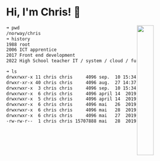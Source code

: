 # Hi, I'm Chris! :wave:

<img align="right" width="30%" src="https://media.giphy.com/media/l3q2zbskZp2j8wniE/giphy-downsized-large.gif">

```bash
➜ pwd
/norway/chris
➜ history
1988 root
2006 ICT apprentice
2017 Front end development
2022 High School teacher IT / system / cloud / full stack development
```
```bash
➜ ls
drwxrwxr-x 11 chris chris     4096 sep.  10 15:34  .
drwxr-xr-x 40 chris chris     4096 aug.  27 14:37  ..
drwxrwxr-x  3 chris chris     4096 sep.  10 15:34  John Hammond
drwxrwxr-x  6 chris chris     4096 april 14  2019  Scott Hanselman
drwxrwxr-x  5 chris chris     4096 april 14  2019  fireship.io
drwxrwxr-x  6 chris chris     4096 mai   26  2019  The Odin Project
drwxrwxr-x  6 chris chris     4096 mai   28  2019  Syntax.fm
drwxrwxr-x  6 chris chris     4096 mai   27  2019  Darknet Diaries
-rw-rw-r--  1 chris chris 15707888 mai   28  2019  Kode24.no
```
